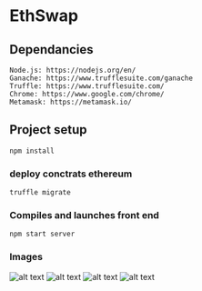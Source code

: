 # EthSwap

## Dependancies
```
Node.js: https://nodejs.org/en/
Ganache: https://www.trufflesuite.com/ganache
Truffle: https://www.trufflesuite.com/
Chrome: https://www.google.com/chrome/
Metamask: https://metamask.io/
```

## Project setup
```
npm install
```

### deploy conctrats ethereum
```
truffle migrate
```

### Compiles and launches front end
```
npm start server
```

### Images
![alt text](https://ibb.co/xm8RTK4)
![alt text](https://ibb.co/nc2Zqh4)
![alt text](https://ibb.co/s1PDq9L)
![alt text](https://ibb.co/WPjVQzH)

